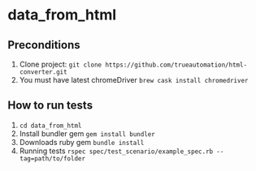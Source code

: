# data_from_html

## Preconditions

1. Clone project: `git clone https://github.com/trueautomation/html-converter.git`
2. You must have latest chromeDriver `brew cask install chromedriver`

## How to run tests

1. `cd data_from_html` 
2. Install bundler gem `gem install bundler`
3. Downloads ruby gem `bundle install`
4. Running tests `rspec spec/test_scenario/example_spec.rb --tag=path/to/folder`
